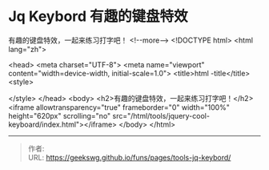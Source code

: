 # Jq Keybord 有趣的键盘特效

有趣的键盘特效，一起来练习打字吧！
&lt;!--more--&gt;
&lt;!DOCTYPE html&gt;
&lt;html lang=&#34;zh&#34;&gt;

&lt;head&gt;
  &lt;meta charset=&#34;UTF-8&#34;&gt;
  &lt;meta name=&#34;viewport&#34; content=&#34;width=device-width, initial-scale=1.0&#34;&gt;
  &lt;title&gt;html -title&lt;/title&gt;
  &lt;style&gt;
    
  &lt;/style&gt;
&lt;/head&gt;
&lt;body&gt;
  &lt;h2&gt;有趣的键盘特效，一起来练习打字吧！&lt;/h2&gt;
  &lt;iframe allowtransparency=&#34;true&#34; frameborder=&#34;0&#34; width=&#34;100%&#34; height=&#34;620px&#34; scrolling=&#34;no&#34; src=&#34;/html/tools/jquery-cool-keyboard/index.html&#34;&gt;&lt;/iframe&gt;
&lt;/body&gt;
&lt;/html&gt;

---

> 作者:   
> URL: https://geekswg.github.io/funs/pages/tools-jq-keybord/  

